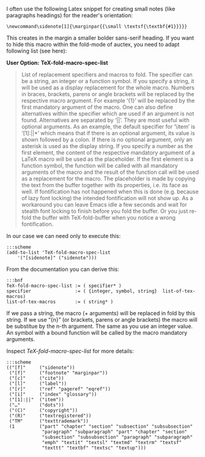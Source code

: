 <!--
	.. title: Sidenotes with LateX and Auctex
	.. slug:
	.. date: 2013/05/01
-->

I often use the following Latex snippet for creating small notes (like
paragraphs headings) for the reader's orientation: 

    \newcommand\sidenote[1]{\marginpar{{\small \textsf{\textbf{#1}}}}}

This creates in the margin a smaller bolder sans-serif heading. If you want to
hide this macro within the fold-mode of auctex, you need to adapt following list
(see here):



__**User Option:**__ **TeX-fold-macro-spec-list**
<blockquote>
List of replacement specifiers and macros to fold. The
specifier can be a string, an integer or a function symbol. If you specify a
string, it will be used as a display replacement for the whole macro. Numbers in
braces, brackets, parens or angle brackets will be replaced by the respective
macro argument. For example ‘{1}’ will be replaced by the first mandatory
argument of the macro. One can also define alternatives within the specifier
which are used if an argument is not found. Alternatives are separated by ‘||’.
They are most useful with optional arguments. As an example, the default
specifier for ‘\item’ is ‘[1]:||*’ which means that if there is an optional
argument, its value is shown followed by a colon. If there is no optional
argument, only an asterisk is used as the display string. If you specify a
number as the first element, the content of the respective mandatory argument of
a LaTeX macro will be used as the placeholder. If the first element is a
function symbol, the function will be called with all mandatory arguments of the
macro and the result of the function call will be used as a replacement for the
macro. The placeholder is made by copying the text from the buffer together with
its properties, i.e. its face as well. If fontification has not happened when
this is done (e.g. because of lazy font locking) the intended fontification will
not show up. As a workaround you can leave Emacs idle a few seconds and wait for
stealth font locking to finish before you fold the buffer. Or you just re-fold
the buffer with TeX-fold-buffer when you notice a wrong fontification.
</blockquote>

In our case we can need only to execute this:

    :::scheme
    (add-to-list 'TeX-fold-macro-spec-list
		'("[sidenote]" ("sidenote")))

From the documentation you can derive this:

	:::bnf
    TeX-fold-macro-spec-list :=	( specifier* )
	specifier                := ( {integer, symbol, string}  list-of-tex-macros)
	list-of-tex-macros       := ( string* )

If we pass a string, the macro (+ arguments) will be replaced in fold by this
string. If we use “{n}” (or brackets, parens or angle brackets) the macro will
be substitue by the n-th argument. The same as you use an integer value. An
symbol with a bound function will be called by the macro mandatory arguments.


Inspect *TeX-fold-macro-spec-list* for more details:

	:::scheme
    (("[f]"     ("sidenote"))
	 ("[f]"     ("footnote" "marginpar"))
	 ("[c]"     ("cite"))
	 ("[l]"     ("label"))
	 ("[r]"     ("ref" "pageref" "eqref"))
	 ("[i]"     ("index" "glossary"))
	 ("[1]:||"  ("item"))
	 ("…"       ("dots"))
	 ("(C)"     ("copyright"))
	 ("(R)"     ("textregistered"))
	 ("TM"      ("texttrademark"))
	 (1         ("part" "chapter" "section" "subsection" "subsubsection"
	             "paragraph" "subparagraph" "part" "chapter" "section"
				 "subsection" "subsubsection" "paragraph" "subparagraph"
				 "emph" "textit" "textsl" "textmd" "textrm" "textsf"
				 "texttt" "textbf" "textsc" "textup")))
